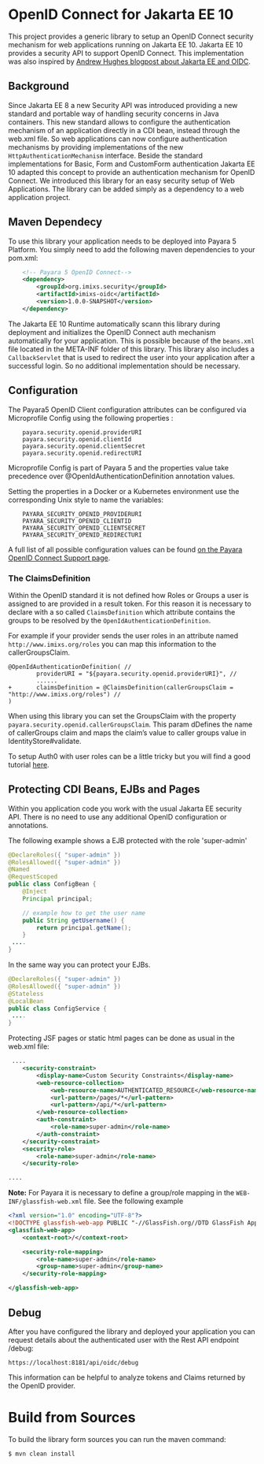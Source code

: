 # OpenID Connect for Jakarta EE 10

This project provides a generic library to setup an OpenID Connect security mechanism for web applications running on Jakarta EE 10. Jakarta EE 10 provides a security API to support OpenID Connect.  This implementation was also inspired by [Andrew Hughes blogpost about Jakarta EE and OIDC](https://auth0.com/blog/jakarta-ee-oidc/).



## Background

Since Jakarta EE 8 a new Security API was introduced providing a new standard and portable way of handling security concerns in Java containers. This new standard allows to configure the authentication mechanism of an application directly in a CDI bean, instead through the web.xml file. So web applications can now configure authentication mechanisms by providing implementations of the new `HttpAuthenticationMechanism` interface. Beside the standard implementations for Basic, Form and CustomForm authentication Jakarta EE 10 adapted this concept to provide an authentication mechanism for OpenID Connect. We introduced this library for an easy security setup of Web Applications. The library  can be added simply as a dependency to a web application project.



## Maven Dependecy

To use this library your application needs to be deployed into Payara 5 Platform. You simply need to add the following maven dependencies to your pom.xml:

```xml
    <!-- Payara 5 OpenID Connect-->
    <dependency>
        <groupId>org.imixs.security</groupId>
        <artifactId>imixs-oidc</artifactId>
        <version>1.0.0-SNAPSHOT</version>
    </dependency>
```

The Jakarta EE 10 Runtime automatically scann this library during deployment and initializes the OpenID Connect auth mechanism automatically for your application. This is possible because of the `beans.xml` file located in the META-INF folder of this library. This library also includes a `CallbackServlet` that is used to redirect the user into your application after a successful login. So no additional implementation should be necessary.


## Configuration

The Payara5 OpenID Client configuration attributes can be configured via Microprofile Config using the following properties :

```
    payara.security.openid.providerURI
    payara.security.openid.clientId
    payara.security.openid.clientSecret
    payara.security.openid.redirectURI
```

Microprofile Config is part of Payara 5 and the properties value take precedence over @OpenIdAuthenticationDefinition annotation values.

Setting the properties in a Docker or a Kubernetes environment use the corresponding Unix style to name the variables:

```
    PAYARA_SECURITY_OPENID_PROVIDERURI
    PAYARA_SECURITY_OPENID_CLIENTID
    PAYARA_SECURITY_OPENID_CLIENTSECRET
    PAYARA_SECURITY_OPENID_REDIRECTURI
```

A full list of all possible configuration values can be found [on the Payara OpenID Connect Support page](https://docs.payara.fish/enterprise/docs/documentation/payara-server/public-api/openid-connect-support.html).

### The ClaimsDefinition

Within the OpenID standard it is not defined how Roles or Groups a user is assigned to are provided in a result token. For this reason it is necessary to declare with a so called `ClaimsDefinition` which attribute contains the groups to be resolved by the `OpenIdAuthenticationDefinition`.

For example if your provider sends the user roles in an attribute named `http://www.imixs.org/roles` you can map this information to the callerGroupsClaim.

```
@OpenIdAuthenticationDefinition( //
        providerURI = "${payara.security.openid.providerURI}", //
        ......
+       claimsDefinition = @ClaimsDefinition(callerGroupsClaim = "http://www.imixs.org/roles") //
)
```

When using this library you can set the GroupsClaim with the property `payara.security.openid.callerGroupsClaim`. This param dDefines the name of callerGroups claim and maps the claim’s value to caller groups value in IdentityStore#validate.

To setup Auth0 with user roles can be a little tricky but you will find a good tutorial [here](https://auth0.com/blog/jakarta-ee-oidc/).

## Protecting CDI Beans, EJBs and Pages

Within you application code you work with the usual Jakarta EE security API. There is no need to use any additional OpenID configuration or annotations.

The following example shows a EJB protected with the role 'super-admin'

```java
@DeclareRoles({ "super-admin" })
@RolesAllowed({ "super-admin" })
@Named
@RequestScoped
public class ConfigBean {
    @Inject
    Principal principal;

    // example how to get the user name
    public String getUsername() {
        return principal.getName();
    }
 ....
}
```

In the same way you can protect your EJBs.

```java
@DeclareRoles({ "super-admin" })
@RolesAllowed({ "super-admin" })
@Stateless
@LocalBean
public class ConfigService {
 ....
}
```

Protecting JSF pages or static html pages can be done as usual in the web.xml file:

```xml
 ....
	<security-constraint>
		<display-name>Custom Security Constraints</display-name>
		<web-resource-collection>
			<web-resource-name>AUTHENTICATED_RESOURCE</web-resource-name>
			<url-pattern>/pages/*</url-pattern>
			<url-pattern>/api/*</url-pattern>
		</web-resource-collection>
		<auth-constraint>
			<role-name>super-admin</role-name>
		</auth-constraint>
	</security-constraint>
	<security-role>
		<role-name>super-admin</role-name>
	</security-role>

....
```

**Note:** For Payara it is necessary to define a group/role mapping in the `WEB-INF/glassfish-web.xml` file. See the following example

```xml
<?xml version="1.0" encoding="UTF-8"?>
<!DOCTYPE glassfish-web-app PUBLIC "-//GlassFish.org//DTD GlassFish Application Server 3.1 Servlet 3.0//EN" "http://glassfish.org/dtds/glassfish-web-app_3_0-1.dtd">
<glassfish-web-app>
	<context-root>/</context-root>

	<security-role-mapping>
		<role-name>super-admin</role-name>
		<group-name>super-admin</group-name>
	</security-role-mapping>

</glassfish-web-app>
```

## Debug

After you have configured the library and deployed your application you can request details about the authenticated user with the Rest API endpoint /debug:

    https://localhost:8181/api/oidc/debug

This information can be helpful to analyze tokens and Claims returned by the OpenID provider.

# Build from Sources

To build the library form sources you can run the maven command:

    $ mvn clean install

